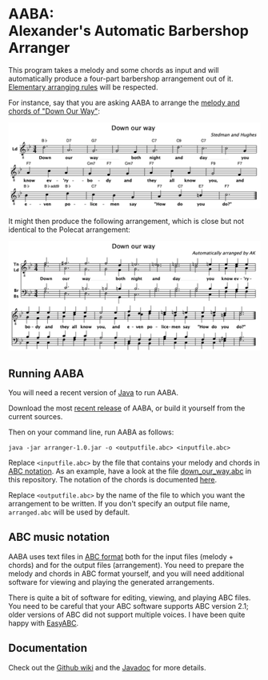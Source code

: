# AABA: <br/> Alexander's Automatic Barbershop Arranger

This program takes a melody and some chords as input and will automatically produce a four-part barbershop arrangement out of it. [Elementary arranging rules](https://github.com/alexanderkoller/aaba/wiki/Arranging-Rules) will be respected.

For instance, say that you are asking AABA to arrange the [melody and chords of "Down Our Way"](https://github.com/alexanderkoller/aaba/blob/master/down_our_way.abc):

![Down Our Way, original](docs/down_our_way.png)

It might then produce the following arrangement, which is close but not identical to the Polecat arrangement:

![Down Our Way, original](docs/down_our_way_arranged.png)

## Running AABA

You will need a recent version of [Java](https://www.java.com) to run AABA.

Download the most [recent release](https://github.com/alexanderkoller/aaba/releases) of AABA, or build it yourself from the current sources.

Then on your command line, run AABA as follows:

```
java -jar arranger-1.0.jar -o <outputfile.abc> <inputfile.abc>
```

Replace `<inputfile.abc>` by the file that contains your melody and chords in [ABC notation](http://abcnotation.com/). As an example, have a look at the file [down_our_way.abc](https://github.com/alexanderkoller/aaba/blob/master/down_our_way.abc) in this repository. The notation of the chords is documented [here](https://alexanderkoller.github.io/aaba/javadoc/de/saar/coli/arranger/Chord.ChordType.html).

Replace `<outputfile.abc>` by the name of the file to which you want the arrangement to be written. If you don't specify an output file name, `arranged.abc` will be used by default.

## ABC music notation

AABA uses text files in [ABC format](http://abcnotation.com/) both for the input files (melody + chords) and for the output files (arrangement). You need to prepare the melody and chords in ABC format yourself, and you will need additional software for viewing and playing the generated arrangements.

There is quite a bit of software for editing, viewing, and playing ABC files. You need to be careful that your ABC software supports ABC version 2.1; older versions of ABC did not support multiple voices. I have been quite happy with [EasyABC](https://www.nilsliberg.se/ksp/easyabc/).

## Documentation

Check out the [Github wiki](https://github.com/alexanderkoller/aaba/wiki) and the [Javadoc](https://alexanderkoller.github.io/aaba/javadoc/index.html) for more details.
